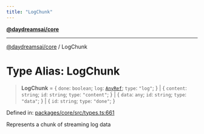 ```yaml
---
title: "LogChunk"
---
```


[**@daydreamsai/core**](./api-reference.md)

***

[@daydreamsai/core](./api-reference.md) / LogChunk

# Type Alias: LogChunk

> **LogChunk** = \{ `done`: `boolean`; `log`: [`AnyRef`](./AnyRef.md); `type`: `"log"`; \} \| \{ `content`: `string`; `id`: `string`; `type`: `"content"`; \} \| \{ `data`: `any`; `id`: `string`; `type`: `"data"`; \} \| \{ `id`: `string`; `type`: `"done"`; \}

Defined in: [packages/core/src/types.ts:661](https://github.com/dojoengine/daydreams/blob/612e9304717c546d301f9cac8c204de734cac957/packages/core/src/types.ts#L661)

Represents a chunk of streaming log data
